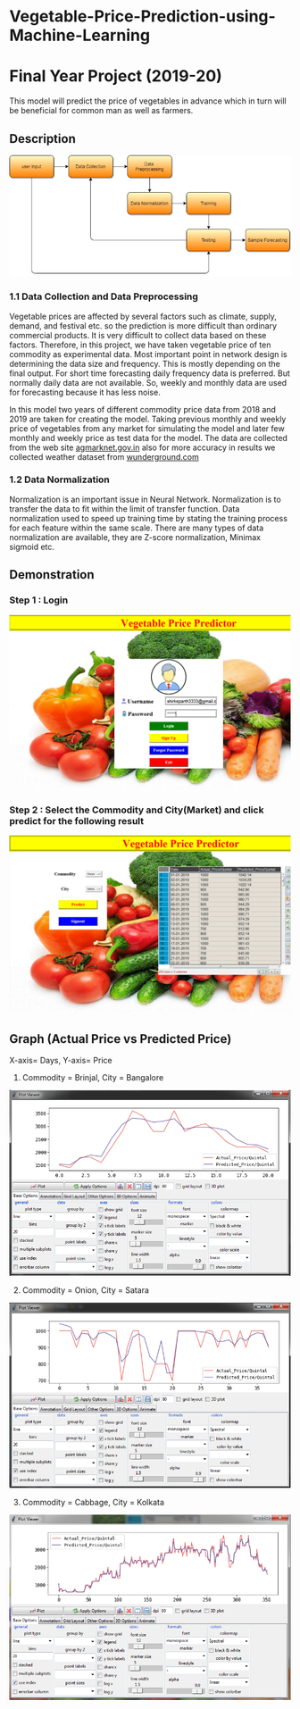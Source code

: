 # Vegetable-Price-Prediction-using-Machine-Learning
# Final Year Project (2019-20)


This model will predict the price of vegetables in advance which in turn will be beneficial for common man as well as farmers.


## Description


![Flowchart](Flowchart.jpg)
### 1.1 Data Collection and Data Preprocessing

Vegetable prices are affected by several factors such as climate, supply, demand, and festival
etc. so the prediction is more difficult than ordinary commercial products. It is very difficult
to collect data based on these factors. Therefore, in this project, we have taken vegetable price
of ten commodity as experimental data. Most important point in network design is determining
the data size and frequency. This is mostly depending on the final output. For short time
forecasting daily frequency data is preferred. But normally daily data are not available. So,
weekly and monthly data are used for forecasting because it has less noise.

In this model two years of different commodity price data from 2018 and 2019 are taken for
creating the model. Taking previous monthly and weekly price of vegetables from any market
for simulating the model and later few monthly and weekly price as test data for the model.
The data are collected from the web site [agmarknet.gov.in](https://agmarknet.gov.in/) also for 
more accuracy in results we collected weather dataset from [wunderground.com](https://www.wunderground.com/)


### 1.2 Data Normalization

Normalization is an important issue in Neural Network. Normalization is to transfer the data
to fit within the limit of transfer function. Data normalization used to speed up training time
by stating the training process for each feature within the same scale. There are many types of
data normalization are available, they are Z-score normalization, Minimax sigmoid etc.


## Demonstration
### Step 1 : Login 

![Login Page](Login_page.PNG)

### Step 2 : Select the Commodity and City(Market) and click predict for the following result

![Prediction](Predicted-Price.PNG)

## Graph (Actual Price vs Predicted Price)

X-axis= Days, Y-axis= Price

1. Commodity = Brinjal, City = Bangalore

![](brinjal-bangalore.PNG)

2. Commodity = Onion, City = Satara

![](onion-satara.PNG)

3. Commodity = Cabbage, City = Kolkata

![](cabbage-kolkata.PNG)






